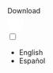 <label class="usa-button dd">
    <div class="dropdown-button">
        <i class="fas fa-download"></i>
        Download
    </div>
    <div class="dd-icon">
        <img src="/assets/icons/expand_more_white.svg" height="32px" width="auto">
    </div>
    <input type="checkbox" class="dropdown-input">
    <ul class="dropdown-menu">
        <li>English</li>
        <li>Español</li>
    </ul>
</label>